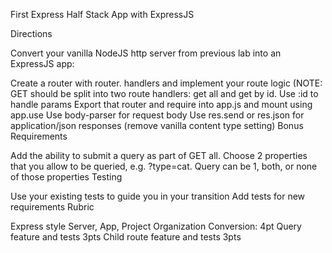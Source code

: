 First Express Half Stack App with ExpressJS

Directions

Convert your vanilla NodeJS http server from previous lab into an ExpressJS app:

Create a router with router.<method> handlers and implement your route logic (NOTE: GET should be split into two route handlers: get all and get by id.
Use :id to handle params
Export that router and require into app.js and mount using app.use
Use body-parser for request body
Use res.send or res.json for application/json responses (remove vanilla content type setting)
Bonus Requirements

Add the ability to submit a query as part of GET all. Choose 2 properties that you allow to be queried, e.g. ?type=cat. Query can be 1, both, or none of those properties
Testing

Use your existing tests to guide you in your transition
Add tests for new requirements
Rubric

Express style Server, App, Project Organization Conversion: 4pt
Query feature and tests 3pts
Child route feature and tests 3pts